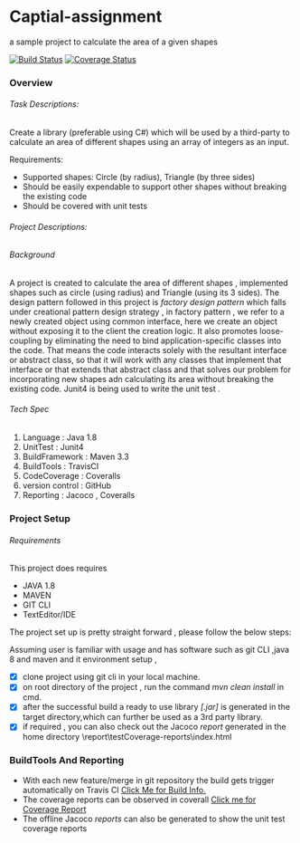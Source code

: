 # Captial-assignment
a sample project to calculate the area of a given shapes

[![Build Status](https://api.travis-ci.com/HITimran/captial-assignment.svg?branch=master)](https://travis-ci.com/HITimran/captial-assignment)
[![Coverage Status](https://coveralls.io/repos/github/HITimran/captial-assignment/badge.svg)](https://coveralls.io/github/HITimran/captial-assignment)

### Overview
###### Task Descriptions:
 
Create a library (preferable using C#) which will be used by a third-party to calculate an area of different shapes using an array of integers as an input.

Requirements:
* Supported shapes: Circle (by radius), Triangle (by three sides)
* Should be easily expendable to support other shapes without breaking the existing code
* Should be covered with unit tests

###### Project Descriptions:

###### Background 
A project is created to calculate the area of different shapes , implemented shapes such as circle (using radius) and Triangle (using its 3 sides).
The design pattern followed in this project is *factory design pattern* which falls under creational pattern design strategy , in factory pattern , we refer to a newly created object using common interface, here we create an object without exposing it to the client
the creation logic.
It also promotes loose-coupling by eliminating the need to bind application-specific classes into the code. That means the code interacts solely with the resultant interface or abstract class, so that it will work with any classes that implement that interface or that extends that abstract class and that solves our problem for incorporating new shapes adn calculating its area without breaking the existing code.
Junit4 is being used to write the unit test . 

###### Tech Spec
 1. Language : Java 1.8
 2. UnitTest : Junit4
 3. BuildFramework : Maven 3.3
 4. BuildTools : TravisCI
 5. CodeCoverage : Coveralls
 6. version control : GitHub
 7. Reporting : Jacoco , Coveralls 

### Project Setup

###### Requirements
This project does requires
* JAVA 1.8
* MAVEN
* GIT CLI
* TextEditor/IDE

The project set up is pretty straight forward , please follow the below steps:

Assuming user is familiar with usage and has software such as git CLI ,java 8 and maven and it environment setup ,
 - [x] clone project using git cli in your local machine.
 - [x] on root directory of the project , run the command *mvn clean install* in cmd.
 - [x] after the successful build a ready to use library *[.jar]* is generated in the target directory,which can further be used as a 3rd party library.
 - [x] if required , you can also check out the Jacoco *report* generated in the home directory \report\testCoverage-reports\index.html

### BuildTools And Reporting
- With each new feature/merge in git repository the build gets trigger automatically on Travis CI [Click Me for Build Info.](https://travis-ci.com/HITimran/captial-assignment) 
- The coverage reports can be observed in coverall [Click me for Coverage Report](https://coveralls.io/github/HITimran/captial-assignment)
- The offline Jacoco *reports* can also be generated to show the unit test coverage reports
